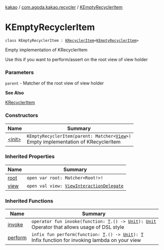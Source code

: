 [kakao](../../index.md) / [com.agoda.kakao.recycler](../index.md) / [KEmptyRecyclerItem](./index.md)

# KEmptyRecyclerItem

`class KEmptyRecyclerItem : `[`KRecyclerItem`](../-k-recycler-item/index.md)`<`[`KEmptyRecyclerItem`](./index.md)`>`

Empty implementation of KRecyclerItem

Use this if you want to perform/assert on the root view of view holder

### Parameters

`parent` - Matcher of the root view of view holder

**See Also**

[KRecyclerItem](../-k-recycler-item/index.md)

### Constructors

| Name | Summary |
|---|---|
| [&lt;init&gt;](-init-.md) | `KEmptyRecyclerItem(parent: Matcher<`[`View`](https://developer.android.com/reference/android/view/View.html)`>)`<br>Empty implementation of KRecyclerItem |

### Inherited Properties

| Name | Summary |
|---|---|
| [root](../-k-recycler-item/root.md) | `open var root: Matcher<Root!>!` |
| [view](../-k-recycler-item/view.md) | `open val view: `[`ViewInteractionDelegate`](../../com.agoda.kakao.delegate/-view-interaction-delegate/index.md) |

### Inherited Functions

| Name | Summary |
|---|---|
| [invoke](../-k-recycler-item/invoke.md) | `operator fun invoke(function: `[`T`](../-k-recycler-item/index.md#T)`.() -> `[`Unit`](https://kotlinlang.org/api/latest/jvm/stdlib/kotlin/-unit/index.html)`): `[`Unit`](https://kotlinlang.org/api/latest/jvm/stdlib/kotlin/-unit/index.html)<br>Operator that allows usage of DSL style |
| [perform](../-k-recycler-item/perform.md) | `infix fun perform(function: `[`T`](../-k-recycler-item/index.md#T)`.() -> `[`Unit`](https://kotlinlang.org/api/latest/jvm/stdlib/kotlin/-unit/index.html)`): `[`T`](../-k-recycler-item/index.md#T)<br>Infix function for invoking lambda on your view |
